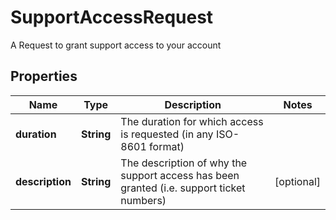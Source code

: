 

# SupportAccessRequest

A Request to grant support access to your account

## Properties

Name | Type | Description | Notes
------------ | ------------- | ------------- | -------------
**duration** | **String** | The duration for which access is requested (in any ISO-8601 format) | 
**description** | **String** | The description of why the support access has been granted (i.e. support ticket numbers) |  [optional]



